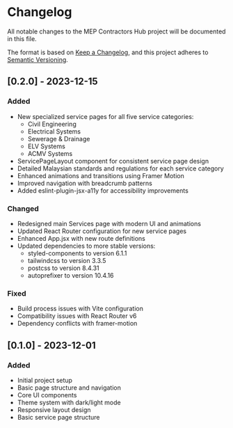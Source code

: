 # Changelog

All notable changes to the MEP Contractors Hub project will be documented in this file.

The format is based on [Keep a Changelog](https://keepachangelog.com/en/1.0.0/),
and this project adheres to [Semantic Versioning](https://semver.org/spec/v2.0.0.html).

## [0.2.0] - 2023-12-15

### Added
- New specialized service pages for all five service categories:
  - Civil Engineering
  - Electrical Systems
  - Sewerage & Drainage
  - ELV Systems
  - ACMV Systems
- ServicePageLayout component for consistent service page design
- Detailed Malaysian standards and regulations for each service category
- Enhanced animations and transitions using Framer Motion
- Improved navigation with breadcrumb patterns
- Added eslint-plugin-jsx-a11y for accessibility improvements

### Changed
- Redesigned main Services page with modern UI and animations
- Updated React Router configuration for new service pages
- Enhanced App.jsx with new route definitions
- Updated dependencies to more stable versions:
  - styled-components to version 6.1.1
  - tailwindcss to version 3.3.5
  - postcss to version 8.4.31
  - autoprefixer to version 10.4.16

### Fixed
- Build process issues with Vite configuration
- Compatibility issues with React Router v6
- Dependency conflicts with framer-motion

## [0.1.0] - 2023-12-01

### Added
- Initial project setup
- Basic page structure and navigation
- Core UI components
- Theme system with dark/light mode
- Responsive layout design
- Basic service page structure